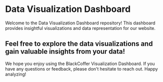 # Data Visualization Dashboard

Welcome to the Data Visualization Dashboard repository! This dashboard provides insightful visualizations and data representation for our website. 









Feel free to explore the data visualizations and gain valuable insights from your data!
---

We hope you enjoy using the BlackCoffer Visualization Dashboard. If you have any questions or feedback, please don't hesitate to reach out. Happy analyzing!
